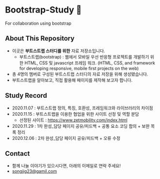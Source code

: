 # Bootstrap-Study 	&#128035;
For collaboration using bootstrap

## About This Repository
- 이곳은 **부트스트랩 스터디를 위한** 자료 저장소입니다.
    - 부트스트랩(bootstrap) : 웹에서 모바일 우선 반응형 프로젝트를 개발하기 위한 HTML, CSS 및 javascript 프레임 워크. (HTML, CSS, and framework for developing responsive, mobile first projects on the web)
- 총 4명의 멤버로 구성된 부트스트랩 스터디의 자료 저장을 위해 생성됐습니다.
- 부트스트랩을 알아보고, 직접 활용해 페이지를 제작해 보고자 합니다.

## Study Record
- 2020.11.07 : 부트스트랩 정의, 특징, 호환성, 프레임워크와 라이브러리의 차이점
- 2020.11.15 : 부트스트랩을 이용한 협업을 위한 사이트 선정 및 역할 분담
    - 선정된 사이트 : https://www.zetmobility.com/index.html
- 2020.11.29 : 1차 완성_담당 페이지 공유/피드백 + 공통 요소 코딩 합의 + 보완 목록 정리
- 2020.12.06 : 2차 완성_담당 페이지 공유/피드백 + 오류 수정

## Contact
- 함께 나눌 이야기가 있으시다면, 아래의 이메일로 연락 주세요!
- songjig23@gamil.com